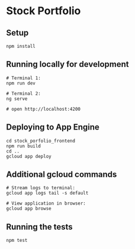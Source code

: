 # Stock Portfolio

## Setup

    npm install

## Running locally for development

```
# Terminal 1:
npm run dev

# Terminal 2:
ng serve

# open http://localhost:4200
```

## Deploying to App Engine

```
cd stock_porfolio_frontend
npm run build
cd ..
gcloud app deploy
```

## Additional gcloud commands

```
# Stream logs to terminal:
gcloud app logs tail -s default

# View application in browser:
gcloud app browse
```

## Running the tests

    npm test